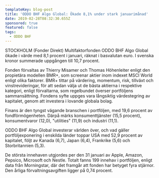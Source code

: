 ```yaml
---
templateKey: blog-post
title: 'ODDO BHF Algo Global: Ökade 8,1% under stark januarimånad'
date: 2019-02-28T08:32:30.655Z
sponsored: true
featured: false
tags:
  - ODDO BHF
---
```

STOCKHOLM (Fonder Direkt) Multifaktorfonden ODDO BHF Algo Global ökade i värde med 8,1 procent i januari, räknat i basvalutan euro. I svenska kronor summerade uppgången till 10,7 procent.



Fonden förvaltas av Thierry Misamer och Thomas Höhenleiter enligt den propietära modellen BMR+, som screenar aktier inom indexet MSCI World enligt olika faktorer. BMR+ tittar på värdering, momentum, risk, tillväxt och vinstrevideringar, för att sedan välja ut de bästa aktierna i respektive kategori, enligt förvaltarna, som regelbundet överser portföljens sammansättning. Fondens syfte uppges vara långsiktig värdestegring av kapitalet, genom att investera i lovande globala bolag.



Finans är den tyngst vägande branschen i portföljen, med 19,6 procent av fondförmögenheten. Därpå märks konsumenttjänster (15,5 procent), konsumentvaror (12,0), "utilities" (11,9) och industri (11,1).



ODDO BHF Algo Global investerar världen över, och vad gäller portföljexponering i enskilda länder toppar USA med 52,9 procent av kapitalet, följt av Kanada (6,7), Japan (6,4), Frankrike (5,6) och Storbritannien (5,3).



De största innehaven utgjordes per den 31 januari av Apple, Amazon, Pepsico, Microsoft och Nestle. Totalt fanns 199 innehav i portföljen, enligt data från Morningstar, där det framgår att fonden har betyget fyra stjärnor. Den årliga förvaltningsavgiften ligger på 0,74 procent.
